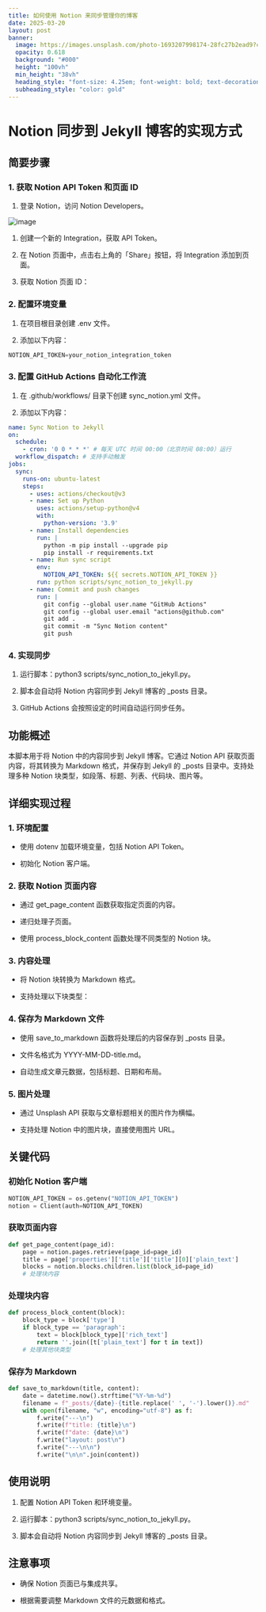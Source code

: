 ```yaml
---
title: 如何使用 Notion 来同步管理你的博客
date: 2025-03-20
layout: post
banner:
  image: https://images.unsplash.com/photo-1693207998174-28fc27b2ead9?crop=entropy&cs=tinysrgb&fit=max&fm=jpg&ixid=M3w2OTIwMzJ8MHwxfHJhbmRvbXx8fHx8fHx8fDE3NDI0NDQ2Mzl8&ixlib=rb-4.0.3&q=80&w=1080
  opacity: 0.618
  background: "#000"
  height: "100vh"
  min_height: "38vh"
  heading_style: "font-size: 4.25em; font-weight: bold; text-decoration: underline"
  subheading_style: "color: gold"
---
```


# Notion 同步到 Jekyll 博客的实现方式

## 简要步骤

### 1. 获取 Notion API Token 和页面 ID

1. 登录 Notion，访问 Notion Developers。

![image](https://prod-files-secure.s3.us-west-2.amazonaws.com/a7a0cc5a-89b9-4cda-8686-1fba0ca52f40/d19c1afe-dea5-4312-9333-786b0ba83054/image.png?X-Amz-Algorithm=AWS4-HMAC-SHA256&X-Amz-Content-Sha256=UNSIGNED-PAYLOAD&X-Amz-Credential=ASIAZI2LB4662JLZMBWR%2F20250320%2Fus-west-2%2Fs3%2Faws4_request&X-Amz-Date=20250320T042359Z&X-Amz-Expires=3600&X-Amz-Security-Token=IQoJb3JpZ2luX2VjECwaCXVzLXdlc3QtMiJHMEUCIQDm9hJEMyCWZdmK8lEEK6wblpCaskDj7Y2Tb9A7UPkd%2FQIgTR6V8drXWOnwzQ4jLk07pYsNtRU4KOtoK7VIGEzay30qiAQIhf%2F%2F%2F%2F%2F%2F%2F%2F%2F%2FARAAGgw2Mzc0MjMxODM4MDUiDFxvdCEHWlvWZn6gRCrcAy%2BCLZ0ZqpXmnw350vboPUe2tj4QbzIEEWLxC%2BY9ONFDuz401JRB4jz9OvTeWvRo9F%2BovDt9%2BdUz8kFycU%2FYBALAUihaA0pd%2BJUQlCwE6nY0iIEK9nYE9fYiWK52%2F7oqfUXeiVo8DEZf%2FzDzmQINFIeU7S5SmsZE5Wxp1n6VPr%2B7vDbQfC0LcIVLdiLj1c4AsOnsA4uG8iFZjjA3ZuL0JoOlEvS2zl5wBbmYzdJY3RAa%2FpwXgySbR0xYqhiMWX6GZNTb85mAq8AIGRO9TYz1vhh9UeMZutddeJnfI%2FJgqJr3W1ol%2BKcX%2BdMXF1JkKxm2V50GrL%2FmODYI%2F%2FxpLKbk2GJ1wa9%2FSzXKB3ZfkgY5EaeR0%2FjHizLXTPm5lyoRtLcRMTsDm4uNVl2U%2FZ6CMkhDPLRDP%2Fkmb51sF1zmSb5PuKfbpq5kKH3qaH8lP4LhIAlu%2B5KBBwkxsQE8bQE0FGI2nmP0u3L0NdkYHj7vE7jpQAXjamynXHIX5NDu2X4foGM0ErwWEaj6qurI%2BHxQg%2BJ5YuZmQlrxBxk%2F2w3AIGlFksibsB%2B6A4Ab5LqgeqD4udNi7bBMsnheGxmm2jfP0cazooc3rCOVikTzugxtSpi%2B%2FrfQE%2FPUZO9fcJFpI4MVMPKm7r4GOqUB2KiuYgEE8f15WK95OmUki%2FsPNY%2BWprnyxAxeDLA%2B7iDxuQGoHBh1aI%2ByRpIujq1uMNjhrMwLB8BHrdvLyYZxR6Xeq4dcO2m2xOJkOdjQxGKajMtlJLzwguq2WabXKN0Bvx5OFdUYac6pL8QqPT5JIr1T3aAmqCK60dImt1BtrPEdqNw%2BImAH38maSOTe6wjfa6EUkSqf4yRW7YuKfvcmJBIgBdSK&X-Amz-Signature=9a4f9b42814ecfa10c6e93e664313f58b00f8f66de11daf33b1e41ffe50db83b&X-Amz-SignedHeaders=host&x-id=GetObject)

1. 创建一个新的 Integration，获取 API Token。

1. 在 Notion 页面中，点击右上角的「Share」按钮，将 Integration 添加到页面。

1. 获取 Notion 页面 ID：


### 2. 配置环境变量

1. 在项目根目录创建 .env 文件。

1. 添加以下内容：

```javascript
NOTION_API_TOKEN=your_notion_integration_token
```

### 3. 配置 GitHub Actions 自动化工作流

1. 在 .github/workflows/ 目录下创建 sync_notion.yml 文件。

1. 添加以下内容：

```yaml
name: Sync Notion to Jekyll
on:
  schedule:
    - cron: '0 0 * * *' # 每天 UTC 时间 00:00（北京时间 08:00）运行
  workflow_dispatch: # 支持手动触发
jobs:
  sync:
    runs-on: ubuntu-latest
    steps:
      - uses: actions/checkout@v3
      - name: Set up Python
        uses: actions/setup-python@v4
        with:
          python-version: '3.9'
      - name: Install dependencies
        run: |
          python -m pip install --upgrade pip
          pip install -r requirements.txt
      - name: Run sync script
        env:
          NOTION_API_TOKEN: ${{ secrets.NOTION_API_TOKEN }}
        run: python scripts/sync_notion_to_jekyll.py
      - name: Commit and push changes
        run: |
          git config --global user.name "GitHub Actions"
          git config --global user.email "actions@github.com"
          git add .
          git commit -m "Sync Notion content"
          git push
```

### 4. 实现同步

1. 运行脚本：python3 scripts/sync_notion_to_jekyll.py。

1. 脚本会自动将 Notion 内容同步到 Jekyll 博客的 _posts 目录。

1. GitHub Actions 会按照设定的时间自动运行同步任务。

## 功能概述

本脚本用于将 Notion 中的内容同步到 Jekyll 博客。它通过 Notion API 获取页面内容，将其转换为 Markdown 格式，并保存到 Jekyll 的 _posts 目录中。支持处理多种 Notion 块类型，如段落、标题、列表、代码块、图片等。

## 详细实现过程

### 1. 环境配置

- 使用 dotenv 加载环境变量，包括 Notion API Token。

- 初始化 Notion 客户端。

### 2. 获取 Notion 页面内容

- 通过 get_page_content 函数获取指定页面的内容。

- 递归处理子页面。

- 使用 process_block_content 函数处理不同类型的 Notion 块。

### 3. 内容处理

- 将 Notion 块转换为 Markdown 格式。

- 支持处理以下块类型：


### 4. 保存为 Markdown 文件

- 使用 save_to_markdown 函数将处理后的内容保存到 _posts 目录。

- 文件名格式为 YYYY-MM-DD-title.md。

- 自动生成文章元数据，包括标题、日期和布局。

### 5. 图片处理

- 通过 Unsplash API 获取与文章标题相关的图片作为横幅。

- 支持处理 Notion 中的图片块，直接使用图片 URL。

## 关键代码

### 初始化 Notion 客户端

```python
NOTION_API_TOKEN = os.getenv("NOTION_API_TOKEN")
notion = Client(auth=NOTION_API_TOKEN)
```

### 获取页面内容

```python
def get_page_content(page_id):
    page = notion.pages.retrieve(page_id=page_id)
    title = page['properties']['title']['title'][0]['plain_text']
    blocks = notion.blocks.children.list(block_id=page_id)
    # 处理块内容
```

### 处理块内容

```python
def process_block_content(block):
    block_type = block['type']
    if block_type == 'paragraph':
        text = block[block_type]['rich_text']
        return ''.join([t['plain_text'] for t in text])
    # 处理其他块类型
```

### 保存为 Markdown

```python
def save_to_markdown(title, content):
    date = datetime.now().strftime("%Y-%m-%d")
    filename = f"_posts/{date}-{title.replace(' ', '-').lower()}.md"
    with open(filename, "w", encoding="utf-8") as f:
        f.write("---\n")
        f.write(f"title: {title}\n")
        f.write(f"date: {date}\n")
        f.write("layout: post\n")
        f.write("---\n\n")
        f.write("\n\n".join(content))
```

## 使用说明

1. 配置 Notion API Token 和环境变量。

1. 运行脚本：python3 scripts/sync_notion_to_jekyll.py。

1. 脚本会自动将 Notion 内容同步到 Jekyll 博客的 _posts 目录。

## 注意事项

- 确保 Notion 页面已与集成共享。

- 根据需要调整 Markdown 文件的元数据和格式。